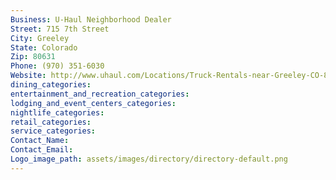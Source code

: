 ```yaml
---
Business: U-Haul Neighborhood Dealer
Street: 715 7th Street
City: Greeley
State: Colorado
Zip: 80631
Phone: (970) 351-6030
Website: http://www.uhaul.com/Locations/Truck-Rentals-near-Greeley-CO-80631/019311/
dining_categories: 
entertainment_and_recreation_categories: 
lodging_and_event_centers_categories: 
nightlife_categories: 
retail_categories: 
service_categories: 
Contact_Name: 
Contact_Email: 
Logo_image_path: assets/images/directory/directory-default.png 
---
```

